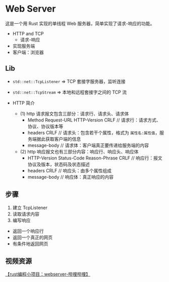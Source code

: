 # Web Server

这是一个用 Rust 实现的单线程 Web 服务器，简单实现了请求-响应的功能。

- HTTP and TCP
  - 请求-响应
- 实现服务端
- 客户端：浏览器

## Lib

- `std::net::TcpListener` => TCP 套接字服务器，监听连接
- `std::net::TcpStream` => 本地和远程套接字之间的 TCP 流

- HTTP 简介
  - (1) http 请求报文包含三部分：请求行、请求头、请求体
    - Method Request-URL HTTP-Version CRLF    // 请求行：请求方式、协议、协议版本等
    - headers CRLF    // 请求头：包含若干个属性，格式为 `属性名:属性值`，服务端据此获取客户端的信息
    - message-body    // 请求体：客户端真正要传递给服务端的内容
  - (2) http 响应报文也有三部分内容：响应行、响应头、响应体
    - HTTP-Version Status-Code Reason-Phrase CRLF    // 响应行：报文协议及版本，状态码及状态描述
    - headers CRLF    // 响应头：由多个属性组成
    - message-body    // 响应体：真正响应的内容

## 步骤

1. 建立 TcpListener
2. 读取请求内容
3. 编写响应
  - 返回一个响应行
  - 返回一个真正的网页
  - 有条件地返回网页

## 视频资源

[【rust编程小项目：webserver-哔哩哔哩】](https://b23.tv/5MsyTQz)

